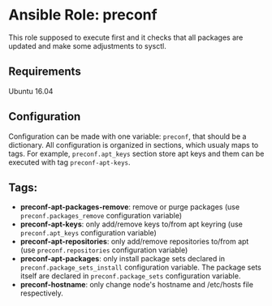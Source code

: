# Ansible Role: preconf

This role supposed to execute first and it checks that all packages are updated and make some adjustments to sysctl.


## Requirements

Ubuntu 16.04


## Configuration

Configuration can be made with one variable: `preconf`, that should be a dictionary. All configuration is organized in sections, which usualy maps to tags. For example, `preconf.apt_keys` section store apt keys and them can be executed with tag `preconf-apt-keys`.


## Tags:

- **preconf-apt-packages-remove**: remove or purge packages (use `preconf.packages_remove` configuration variable)
- **preconf-apt-keys**: only add/remove keys to/from apt keyring (use `preconf.apt_keys` configuration variable)
- **preconf-apt-repositories**: only add/remove repositories to/from apt (use `preconf.repositories` configuration variable)
- **preconf-apt-packages**: only install package sets declared in `preconf.package_sets_install` configuration variable. The package sets itself are declared in `preconf.package_sets` configuration variable.
- **preconf-hostname**: only change node's hostname and /etc/hosts file respectively.

